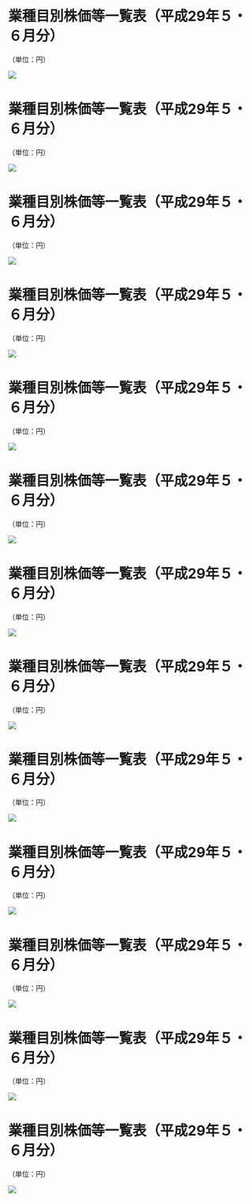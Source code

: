 # 業種目別株価等一覧表（平成29年５・６月分）

（単位：円）

![](https://www.nta.go.jp/tmp/ad5408cf-1b09-4aa1-9d0b-771e9f95bc15/images/7140e91b7b2a379ac153c3f3b98abb43c9d07b99603ac201b7fca8692f012526.jpg)

# 業種目別株価等一覧表（平成29年５・６月分）

（単位：円）

![](https://www.nta.go.jp/tmp/ad5408cf-1b09-4aa1-9d0b-771e9f95bc15/images/38d8c4be9e9ae1023efd67ad3512ed6c81e4dcc1a6ce59dc67e81a6fe970948f.jpg)

# 業種目別株価等一覧表（平成29年５・６月分）

（単位：円）

![](https://www.nta.go.jp/tmp/ad5408cf-1b09-4aa1-9d0b-771e9f95bc15/images/ba2d4160c39b97d738bc75490371ffa5ef77f579221470217bec2395693add3e.jpg)

# 業種目別株価等一覧表（平成29年５・６月分）

（単位：円）

![](https://www.nta.go.jp/tmp/ad5408cf-1b09-4aa1-9d0b-771e9f95bc15/images/a99c87c2eba2a09c7b9cef69bef61ae6287e47971797172738625400bc1b8e8c.jpg)

# 業種目別株価等一覧表（平成29年５・６月分）

（単位：円）

![](https://www.nta.go.jp/tmp/ad5408cf-1b09-4aa1-9d0b-771e9f95bc15/images/f495f5007656fa51a57e088f8c742d1902045e4b7586eea6c64efde8ef844df7.jpg)

# 業種目別株価等一覧表（平成29年５・６月分）

（単位：円）

![](https://www.nta.go.jp/tmp/ad5408cf-1b09-4aa1-9d0b-771e9f95bc15/images/ab7e43e0c9ec98de1f075a7c73eb92c5fa8855872c98902eabfd56fd025a5b3e.jpg)

# 業種目別株価等一覧表（平成29年５・６月分）

（単位：円）

![](https://www.nta.go.jp/tmp/ad5408cf-1b09-4aa1-9d0b-771e9f95bc15/images/343d23f880f2928a0c8893422bb71966544861464d5d918aa3f92f11d19d449c.jpg)

# 業種目別株価等一覧表（平成29年５・６月分）

（単位：円）

![](https://www.nta.go.jp/tmp/ad5408cf-1b09-4aa1-9d0b-771e9f95bc15/images/23363e7f8320b8a2ac867d2e6e9a4acbd91e4a58ad6cf695372b9cec1e344b79.jpg)

# 業種目別株価等一覧表（平成29年５・６月分）

（単位：円）

![](https://www.nta.go.jp/tmp/ad5408cf-1b09-4aa1-9d0b-771e9f95bc15/images/9a91d120e48c7f44ea445873e31e1570228682b800227d31f6fc4b416a0c9c64.jpg)

# 業種目別株価等一覧表（平成29年５・６月分）

（単位：円）

![](https://www.nta.go.jp/tmp/ad5408cf-1b09-4aa1-9d0b-771e9f95bc15/images/98410d3efc6762413291c336028591be4524619159f3a0b21592a9141599f18b.jpg)

# 業種目別株価等一覧表（平成29年５・６月分）

（単位：円）

![](https://www.nta.go.jp/tmp/ad5408cf-1b09-4aa1-9d0b-771e9f95bc15/images/f0c88f44ed772c33894268506c9606a62c6ab70759452df6b9681b2658244eba.jpg)

# 業種目別株価等一覧表（平成29年５・６月分）

（単位：円）

![](https://www.nta.go.jp/tmp/ad5408cf-1b09-4aa1-9d0b-771e9f95bc15/images/3d325b70f2c10e47df77b800a8a43605c0eaf647bf14b9ce46db3b82086dcbd0.jpg)

# 業種目別株価等一覧表（平成29年５・６月分）

（単位：円）

![](https://www.nta.go.jp/tmp/ad5408cf-1b09-4aa1-9d0b-771e9f95bc15/images/4547f825be3ae4141538a6e027293cf24500f644551da385d9ef34a327483ee2.jpg)